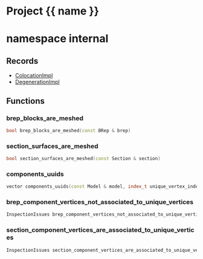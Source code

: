 <script setup>
import {useRoute} from 'vitepress'
const {path} = useRoute()
const tokens = path.split('/')
const words = tokens[2].split('-');
for (let i = 0; i < words.length; i++) {
    words[i] = words[i].charAt(0).toUpperCase() + words[i].slice(1);
    words[i] = words[i].replace('geode', 'Geode')
}
const name = words.join('-');
</script>
# Project {{ name }}

# namespace internal



## Records

* [ColocationImpl](ColocationImpl.md)
* [DegenerationImpl](DegenerationImpl.md)


## Functions

### brep_blocks_are_meshed

```cpp
bool brep_blocks_are_meshed(const BRep & brep)
```


### section_surfaces_are_meshed

```cpp
bool section_surfaces_are_meshed(const Section & section)
```


### components_uuids

```cpp
vector components_uuids(const Model & model, index_t unique_vertex_index, const geode::ComponentType & type)
```


### brep_component_vertices_not_associated_to_unique_vertices

```cpp
InspectionIssues brep_component_vertices_not_associated_to_unique_vertices(const BRep & brep, const ComponentID & component_id, const VertexSet & component_mesh)
```


### section_component_vertices_are_associated_to_unique_vertices

```cpp
InspectionIssues section_component_vertices_are_associated_to_unique_vertices(const Section & section, const ComponentID & component_id, const VertexSet & component_mesh)
```




